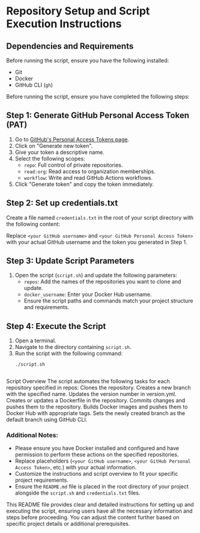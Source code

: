 # Repository Setup and Script Execution Instructions

## Dependencies and Requirements

Before running the script, ensure you have the following installed:

- Git
- Docker
- GitHub CLI (`gh`)


Before running the script, ensure you have completed the following steps:

## Step 1: Generate GitHub Personal Access Token (PAT)

1. Go to [GitHub's Personal Access Tokens page](https://github.com/settings/tokens).
2. Click on "Generate new token".
3. Give your token a descriptive name.
4. Select the following scopes:
   - `repo`: Full control of private repositories.
   - `read:org`: Read access to organization memberships.
   - `workflow`: Write and read GitHub Actions workflows.
5. Click "Generate token" and copy the token immediately.

## Step 2: Set up credentials.txt

Create a file named `credentials.txt` in the root of your script directory with the following content:


Replace `<your GitHub username>` and `<your GitHub Personal Access Token>` with your actual GitHub username and the token you generated in Step 1.

## Step 3: Update Script Parameters

1. Open the script (`script.sh`) and update the following parameters:
   - `repos`: Add the names of the repositories you want to clone and update.
   - `docker_username`: Enter your Docker Hub username.
   - Ensure the script paths and commands match your project structure and requirements.

## Step 4: Execute the Script

1. Open a terminal.
2. Navigate to the directory containing `script.sh`.
3. Run the script with the following command:
   ```bash
   ./script.sh



Script Overview
The script automates the following tasks for each repository specified in repos:
Clones the repository.
Creates a new branch with the specified name.
Updates the version number in version.yml.
Creates or updates a Dockerfile in the repository.
Commits changes and pushes them to the repository.
Builds Docker images and pushes them to Docker Hub with appropriate tags.
Sets the newly created branch as the default branch using GitHub CLI.


### Additional Notes:
- Please ensure you have Docker installed and configured and have permission to perform these actions on the specified repositories.
- Replace placeholders (`<your GitHub username>`, `<your GitHub Personal Access Token>`, etc.) with your actual information.
- Customize the instructions and script overview to fit your specific project requirements.
- Ensure the `README.md` file is placed in the root directory of your project alongside the `script.sh` and `credentials.txt` files.

This README file provides clear and detailed instructions for setting up and executing the script, ensuring users have all the necessary information and steps before proceeding. You can adjust the content further based on specific project details or additional prerequisites.
